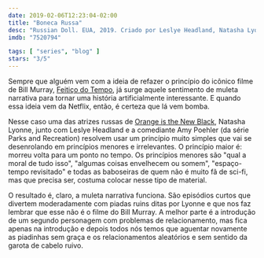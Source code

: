 ```yaml
---
date: 2019-02-06T12:23:04-02:00
title: "Boneca Russa"
desc: "Russian Doll. EUA, 2019. Criado por Leslye Headland, Natasha Lyonne e Amy Poehler. Com Natasha Lyonne, Charlie Barnett, Greta Lee."
imdb: "7520794"

tags: [ "series", "blog" ]
stars: "3/5"
---
```

Sempre que alguém vem com a ideia de refazer o princípio do icônico filme de Bill Murray, [Feitiço do Tempo](/feitico-do-tempo), já surge aquele sentimento de muleta narrativa para tornar uma história artificialmente interessante. E quando essa ideia vem da Netflix, então, é certeza que lá vem bomba.

Nesse caso uma das atrizes russas de [Orange is the New Black](/series/orange-is-the-new-black-s03), Natasha Lyonne, junto com Leslye Headland e a comediante Amy Poehler (da série Parks and Recreation) resolvem usar um princípio muito simples que vai se desenrolando em princípios menores e irrelevantes. O princípio maior é: morreu volta para um ponto no tempo. Os princípios menores são "qual a moral de tudo isso", "algumas coisas envelhecem ou somem", "espaço-tempo revisitado" e todas as baboseiras de quem não é muito fã de sci-fi, mas que precisa ser, costuma colocar nesse tipo de material.

O resultado é, claro, a muleta narrativa funciona. São episódios curtos que divertem moderadamente com piadas ruins ditas por Lyonne e que nos faz lembrar que esse não é o filme do Bill Murray. A melhor parte é a introdução de um segundo personagem com problemas de relacionamento, mas fica apenas na introdução e depois todos nós temos que aguentar novamente as piadinhas sem graça e os relacionamentos aleatórios e sem sentido da garota de cabelo ruivo.
